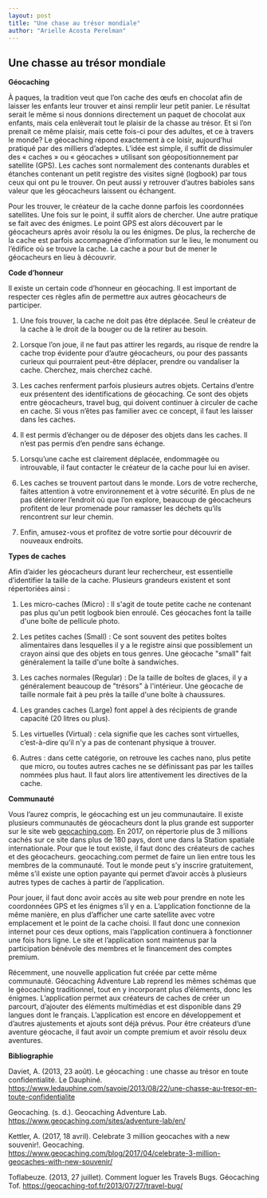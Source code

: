 ```yaml
---
layout: post
title: "Une chase au trésor mondiale"
author: "Arielle Acosta Perelman"
---
```


## Une chasse au trésor mondiale

**Géocaching**

À paques, la tradition veut que l’on cache des œufs en chocolat afin de laisser les enfants leur trouver et ainsi remplir leur petit panier. Le résultat serait le même si nous donnions directement un paquet de chocolat aux enfants, mais cela enlèverait tout le plaisir de la chasse au trésor. Et si l’on prenait ce même plaisir, mais cette fois-ci pour des adultes, et ce à travers le monde? Le géocaching répond exactement à ce loisir, aujourd’hui pratiqué par des milliers d’adeptes. L’idée est simple, il suffit de dissimuler des « caches » ou « géocaches » utilisant son géopositionnement par satellite (GPS). Les caches sont normalement des contenants durables et étanches contenant un petit registre des visites signé (logbook) par tous ceux qui ont pu le trouver. On peut aussi y retrouver d’autres babioles sans valeur que les géocacheurs laissent ou échangent. 

Pour les trouver, le créateur de la cache donne parfois les coordonnées satellites. Une fois sur le point, il suffit alors de chercher. Une autre pratique se fait avec des énigmes. Le point GPS est alors découvert par le géocacheurs après avoir résolu la ou les énigmes. De plus, la recherche de la cache est parfois accompagnée d’information sur le lieu, le monument ou l’édifice où se trouve la cache. La cache a pour but de mener le géocacheurs en lieu à découvrir. 

**Code d’honneur**

Il existe un certain code d’honneur en géocaching. Il est important de respecter ces règles afin de permettre aux autres géocacheurs de participer. 

1.	Une fois trouver, la cache ne doit pas être déplacée. Seul le créateur de la cache à le droit de la bouger ou de la retirer au besoin.

2.	Lorsque l’on joue, il ne faut pas attirer les regards, au risque de rendre la cache trop évidente pour d’autre géocacheurs, ou pour des passants curieux qui pourraient peut-être déplacer, prendre ou vandaliser la cache. Cherchez, mais cherchez caché.

3.	Les caches renferment parfois plusieurs autres objets. Certains d’entre eux présentent des identifications de géocaching. Ce sont des objets entre géocacheurs, travel bug, qui doivent continuer à circuler de cache en cache. Si vous n’êtes pas familier avec ce concept, il faut les laisser dans les caches.

4.	Il est permis d’échanger ou de déposer des objets dans les caches. Il n’est pas permis d’en pendre sans échange. 

5.	Lorsqu’une cache est clairement déplacée, endommagée ou introuvable, il faut contacter le créateur de la cache pour lui en aviser. 

6.	Les caches se trouvent partout dans le monde. Lors de votre recherche, faites attention à votre environnement et à votre sécurité. En plus de ne pas détériorer l’endroit où que l’on explore, beaucoup de géocacheurs profitent de leur promenade pour ramasser les déchets qu’ils rencontrent sur leur chemin. 

7.	Enfin, amusez-vous et profitez de votre sortie pour découvrir de nouveaux endroits. 

**Types de caches**

Afin d’aider les géocacheurs durant leur rechercheur, est essentielle d’identifier la taille de la cache. Plusieurs grandeurs existent et sont répertoriées ainsi :

1.	Les micro-caches (Micro) : Il s'agit de toute petite cache ne contenant pas plus qu'un petit logbook bien enroulé. Ces géocaches font la taille d'une boîte de pellicule photo.

2.	Les petites caches (Small) : Ce sont souvent des petites boîtes alimentaires dans lesquelles il y a le registre ainsi que possiblement un crayon ainsi que des objets en tous genres. Une géocache "small" fait généralement la taille d'une boîte à sandwiches.

3.	Les caches normales (Regular) : De la taille de boîtes de glaces, il y a généralement beaucoup de "trésors" à l'intérieur. Une géocache de taille normale fait à peu près la taille d'une boîte à chaussures.

4.	Les grandes caches (Large) font appel à des récipients de grande capacité (20 litres ou plus).

5.	Les virtuelles (Virtual) : cela signifie que les caches sont virtuelles, c’est-à-dire qu’il n'y a pas de contenant physique à trouver.

6.	Autres : dans cette catégorie, on retrouve les caches nano, plus petite que micro, ou toutes autres caches ne se définissant pas par les tailles nommées plus haut. Il faut alors lire attentivement les directives de la cache. 

**Communauté**

Vous l’aurez compris, le géocaching est un jeu communautaire. Il existe plusieurs communautés de géocacheurs dont la plus grande est supporter sur le site web [geocaching.com](https://www.geocaching.com/play/search). En 2017, on répertorie plus de 3 millions cachés sur ce site dans plus de 180 pays, dont une dans la Station spatiale internationale. Pour que le tout existe, il faut donc des créateurs de caches et des géocacheurs. geocaching.com permet de faire un lien entre tous les membres de la communauté. Tout le monde peut s’y inscrire gratuitement, même s’il existe une option payante qui permet d’avoir accès à plusieurs autres types de caches à partir de l’application. 

Pour jouer, il faut donc avoir accès au site web pour prendre en note les coordonnées GPS et les énigmes s’il y en a. L’application fonctionne de la même manière, en plus d’afficher une carte satellite avec votre emplacement et le point de la cache choisi. Il faut donc une connexion internet pour ces deux options, mais l’application continuera à fonctionner une fois hors ligne. Le site et l’application sont maintenus par la participation bénévole des membres et le financement des comptes premium. 

Récemment, une nouvelle application fut créée par cette même communauté. Géocaching Adventure Lab reprend les mêmes schémas que le géocaching traditionnel, tout en y incorporant plus d’éléments, donc les énigmes. L’application permet aux créateurs de caches de créer un parcourt, d’ajouter des éléments multimédias et est disponible dans 29 langues dont le français. L’application est encore en développement et d’autres ajustements et ajouts sont déjà prévus. Pour être créateurs d’une aventure géocache, il faut avoir un compte premium et avoir résolu deux aventures. 


**Bibliographie**

Daviet, A. (2013, 23 août). Le géocaching : une chasse au trésor en toute confidentialité. Le Dauphiné. https://www.ledauphine.com/savoie/2013/08/22/une-chasse-au-tresor-en-toute-confidentialite

Geocaching. (s. d.). Geocaching Adventure Lab. https://www.geocaching.com/sites/adventure-lab/en/

Kettler, A. (2017, 18 avril). Celebrate 3 million geocaches with a new souvenir!. Geocaching. https://www.geocaching.com/blog/2017/04/celebrate-3-million-geocaches-with-new-souvenir/

Toflabeuze. (2013, 27 juillet). Comment loguer les Travels Bugs. Géocaching Tof. https://geocaching-tof.fr/2013/07/27/travel-bug/
